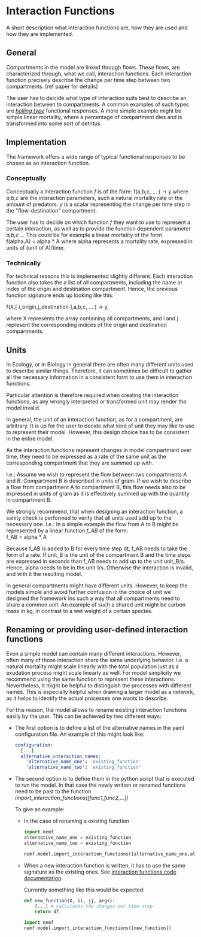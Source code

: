 # Interaction Functions
A short description what interaction functions are, how they are used and how 
they are implemented.

## General 
Compartments in the model are linked through flows.
These flows, are characterized through, what we call, interaction functions.
Each interaction function precisely describe the change per time step between
two compartments.
[ref paper for details]

The user has to deicide what type of interaction suits best to describe an
interaction between to compartments.
A common examples of such types are 
[*holling type*](https://en.wikipedia.org/wiki/Functional_response)
functional responses.
A more simple example might be simple linear mortality, where a percentage of 
compartment dies and is transformed into some sort of detritus.


## Implementation
The framework offers a wide range of typical functional responses to be chosen 
as an interaction function.

### Conceptually 
Conceptually a interaction function *f* is of the form:
f(a,b,c, ... ) -> y
where *a,b,c* are the interaction parameters, such a natural mortality rate or
the amount of predators. *y* is a scalar representing the change per time step
in the "flow-destination" compartment.

The user has to decide on which function *f* they want to use to represent a 
certain interaction, as well as to provide the function dependent parameter 
*a,b,c ...*
This could be for example a linear mortality of the form  
f(alpha,A) = alpha * A
where alpha represents a mortality rate, expressed in units of (unit of A)/time.

### Technically
For technical reasons this is implemented slightly different.
Each interaction function also takes the a list of all compartments, including
the name or index of the origin and destination compartment.
Hence, the previous function signature ends up looking like this:

f(X,[ i_origin,j_destination ],a,b,c, ... ) -> y,

where X represents the array containing all compartments, and i and j represent
the corresponding indices of the origin and destination compartments.

## Units
In Ecology, or in Biology in general there are often many different units used 
to describe similar things.
Therefore, it can sometimes be difficult to gather all the necessary information 
in a consistent form to use them in interaction functions.

Particular attention is therefore required when creating the interaction 
functions, as any wrongly interpreted or transformed unit may render the model 
invalid.

In general, the unit of an interaction function, as for a compartment, are 
arbitrary.
It is up for the user to decide what kind of unit they may like to use to 
represent their model.
However, this design choice has to be consistent in the entire model.

As the interaction functions represent changes in model compartment over time, 
they need to be expressed as a rate of the same unit as the corresponding 
compartment that they are summed up with.

I.e.: Assume we wish to represent the flow between two compartments *A* and *B*.
Compartment B is described in units of gram. If we wish to describe a flow from 
compartment A to compartment B, this flow needs also to be expressed in units of 
gram as it is effectively summed up with the quantity in compartment B.

We strongly recommend, that when designing an interaction function, a sanity 
check is performed to verify that all units used add up to the necessary one.
I.e.:
In a simple example the flow from A to B might be represented by a linear function *f_AB* of the form:  
f_AB = alpha * A

Because f_AB is added to B for every time step dt, f_AB needs to take the form of a rate. If unit_B is the unit of the compartment B and the time steps are expressed in seconds than f_AB needs to add up to the unit unit_B/s. Hence, alpha needs to be in the unit 1/s.
Otherwise the interaction is invalid, and with it the resulting model.


In general compartments might have different units.
However, to keep the models simple and avoid further confusion in the choice of unit we designed the framework ins such a way that all compartments need to share a common unit.
An example of such a shared unit might be carbon mass in kg, in contrast to a wet weight of a certain species. 


## Renaming or providing user-defined interaction functions 

Even a simple model can contain many different interactions. 
However, often many of those interaction share the same underlying behavior.
I.e. a natural mortality might scale linearly with the total population just as
a exudation process might scale linearly as well.
For model simplicity we recommend using the same function to represent these 
interactions. Nevertheless, it might be helpful to distinguish the processes 
with different names. This is especially helpful when drawing a larger model as
 a network, as it helps to identify the actual processes one wants to describe.

For this reason, the model allows to rename existing interaction functions 
easily by the user.
This can be achieved by two different ways:

* The first option is to define a list of the alternative names in the yaml
  configuration file. An example of this might look like:
  
  ``` yaml
  configuration:
    [...]
    alternative_interaction_names:
      'alternative_name_one': 'existing_function'
      'alternative_name_two': 'existing_function'
  ```

* The second option is to define them in the python script that is executed to run
  the model.
  In that case the newly written or renamed functions
  need to be past to the function *import_interaction_functions([func1,func2,...])*
  
  To give an example:
  * In the case of renaming a existing function
    ``` python
    import nemf
    alternative_name_one = existing_function
    alternative_name_two = existing_function
    
    nemf.model.import_interaction_functions([alternative_name_one,alternative_name_two])
    ```

  * When a new interaction function is written, it has to use the same signature
    as the existing ones. See [interaction functions code documentation](https://general-ecosystem-modeling-framework.readthedocs.io/en/latest/nemf.html#module-nemf.interaction_functions)
    
    Currently something like this would be expected:
    ```python
    def new_function(X, ii, jj, args):
        [...] # calculates the changes per time step
        return df
    
    import nemf
    nemf.model.import_interaction_functions([new_function])
